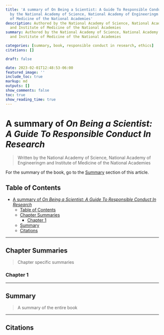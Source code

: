 ```yaml
---
title: 'A summary of On Being a Scientist: A Guide To Responsible Conduct In Research
  by the National Academy of Science, National Academy of Engineeringm and Institute
  of Medicine of the National Academies'
description: Authored by the National Academy of Science, National Academy of Engineeringm
  and Institute of Medicine of the National Academies
summary: Authored by the National Academy of Science, National Academy of Engineeringm
  and Institute of Medicine of the National Academies

categories: [summary, book, responsible conduct in research, ethics]
citations: []

draft: false

date: 2023-02-01T12:48:53-06:00
featured_image: ''
include_toc: true
markup: md
outputs: []
show_comments: false
toc: true
show_reading_time: true
---
```


# A summary of *On Being a Scientist: A Guide To Responsible Conduct In Research*

> Written by the National Academy of Science, National Academy of Engineeringm
> and Institute of Medicine of the National Academies

For the summary of the book, go to the [Summary](#summary) section of this
article.

## Table of Contents

- [A summary of *On Being a Scientist: A Guide To Responsible Conduct In Research*](#a-summary-of-on-being-a-scientist-a-guide-to-responsible-conduct-in-research)
  - [Table of Contents](#table-of-contents)
  - [Chapter Summaries](#chapter-summaries)
    - [Chapter 1](#chapter-1)
  - [Summary](#summary)
  - [Citations](#citations)

______________________________________________________________________

## Chapter Summaries

> Chapter specific summaries

### Chapter 1

______________________________________________________________________

## Summary

> A summary of the entire book

______________________________________________________________________

## Citations
